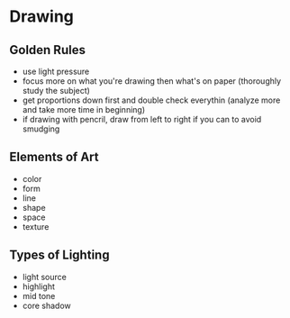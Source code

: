 # Drawing

## Golden Rules

- use light pressure
- focus more on what you're drawing then what's on paper (thoroughly study the subject)
- get proportions down first and double check everythin (analyze more and take more time in beginning)
- if drawing with pencril, draw from left to right if you can to avoid smudging

## Elements of Art

- color
- form
- line
- shape
- space
- texture

## Types of Lighting

- light source
- highlight
- mid tone
- core shadow
